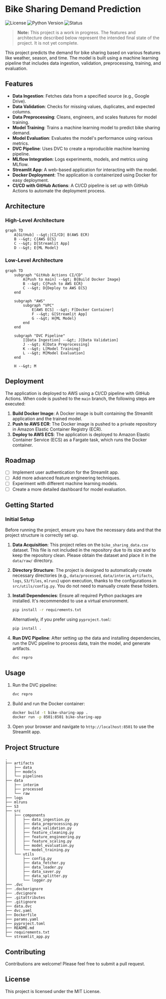 # Bike Sharing Demand Prediction

![License](https://img.shields.io/badge/license-MIT-blue.svg)
![Python Version](https://img.shields.io/badge/python-3.8%2B-blue.svg)
![Status](https://img.shields.io/badge/status-in%20progress-yellow.svg)

> **Note:** This project is a work in progress. The features and architecture described below represent the intended final state of the project. It is not yet complete.

This project predicts the demand for bike sharing based on various features like weather, season, and time. The model is built using a machine learning pipeline that includes data ingestion, validation, preprocessing, training, and evaluation.

## Features

*   **Data Ingestion**: Fetches data from a specified source (e.g., Google Drive).
*   **Data Validation**: Checks for missing values, duplicates, and expected columns.
*   **Data Preprocessing**: Cleans, engineers, and scales features for model training.
*   **Model Training**: Trains a machine learning model to predict bike sharing demand.
*   **Model Evaluation**: Evaluates the model's performance using various metrics.
*   **DVC Pipeline**: Uses DVC to create a reproducible machine learning pipeline.
*   **MLflow Integration**: Logs experiments, models, and metrics using MLflow.
*   **Streamlit App**: A web-based application for interacting with the model.
*   **Docker Deployment**: The application is containerized using Docker for easy deployment.
*   **CI/CD with GitHub Actions**: A CI/CD pipeline is set up with GitHub Actions to automate the deployment process.

## Architecture

### High-Level Architecture

```mermaid
graph TD
    A[GitHub] --&gt;|CI/CD| B(AWS ECR)
    B --&gt; C{AWS ECS}
    C --&gt; D[Streamlit App]
    D --&gt; E{ML Model}

```

### Low-Level Architecture

```mermaid
graph TD
    subgraph "GitHub Actions CI/CD"
        A[Push to main] --&gt; B{Build Docker Image}
        B --&gt; C{Push to AWS ECR}
        C --&gt; D{Deploy to AWS ECS}
    end

    subgraph "AWS"
        subgraph "VPC"
            E[AWS ECS] --&gt; F[Docker Container]
            F --&gt; G[Streamlit App]
            G --&gt; H{ML Model}
        end
    end

    subgraph "DVC Pipeline"
        I[Data Ingestion] --&gt; J[Data Validation]
        J --&gt; K[Data Preprocessing]
        K --&gt; L[Model Training]
        L --&gt; M[Model Evaluation]
    end

    H --&gt; M

```

## Deployment

The application is deployed to AWS using a CI/CD pipeline with GitHub Actions. When code is pushed to the `main` branch, the following steps are executed:

1.  **Build Docker Image**: A Docker image is built containing the Streamlit application and the trained model.
2.  **Push to AWS ECR**: The Docker image is pushed to a private repository in Amazon Elastic Container Registry (ECR).
3.  **Deploy to AWS ECS**: The application is deployed to Amazon Elastic Container Service (ECS) as a Fargate task, which runs the Docker container.

## Roadmap

*   [ ] Implement user authentication for the Streamlit app.
*   [ ] Add more advanced feature engineering techniques.
*   [ ] Experiment with different machine learning models.
*   [ ] Create a more detailed dashboard for model evaluation.

## Getting Started

### Initial Setup

Before running the project, ensure you have the necessary data and that the project structure is correctly set up.

1.  **Data Acquisition**:
    This project relies on the `bike_sharing_data.csv` dataset. This file is not included in the repository due to its size and to keep the repository clean. Please obtain the dataset and place it in the `data/raw/` directory.

2.  **Directory Structure**:
    The project is designed to automatically create necessary directories (e.g., `data/processed`, `data/interim`, `artifacts`, `logs`, `S3/files`, `mlruns`) upon execution, thanks to the configurations in `src/utils/config.py`. You do not need to manually create these folders.

3.  **Install Dependencies**:
    Ensure all required Python packages are installed. It's recommended to use a virtual environment.
    ```bash
    pip install -r requirements.txt
    ```
    Alternatively, if you prefer using `pyproject.toml`:
    ```bash
    pip install .
    ```

4.  **Run DVC Pipeline**:
    After setting up the data and installing dependencies, run the DVC pipeline to process data, train the model, and generate artifacts.
    ```bash
    dvc repro
    ```

## Usage

1.  Run the DVC pipeline:
    ```bash
    dvc repro
    ```
2.  Build and run the Docker container:
    ```bash
    docker build -t bike-sharing-app .
    docker run -p 8501:8501 bike-sharing-app
    ```
3.  Open your browser and navigate to `http://localhost:8501` to use the Streamlit app.

## Project Structure

```
.
├── artifacts
│   ├── data
│   ├── models
│   └── pipelines
├── data
│   ├── interim
│   ├── processed
│   └── raw
├── logs
├── mlruns
├── S3
├── src
│   ├── components
│   │   ├── data_ingestion.py
│   │   ├── data_preprocessing.py
│   │   ├── data_validation.py
│   │   ├── feature_cleaning.py
│   │   ├── feature_engineering.py
│   │   ├── feature_scaling.py
│   │   ├── model_evaluation.py
│   │   └── model_training.py
│   └── utils
│       ├── config.py
│       ├── data_fetcher.py
│       ├── data_loader.py
│       ├── data_saver.py
│       ├── data_splitter.py
│       └── logger.py
├── .dvc
├── .dockerignore
├── .dvcignore
├── .gitattributes
├── .gitignore
├── data.dvc
├── dvc.yaml
├── Dockerfile
├── params.yaml
├── pyproject.toml
├── README.md
├── requirements.txt
└── streamlit_app.py
```

## Contributing

Contributions are welcome! Please feel free to submit a pull request.

## License

This project is licensed under the MIT License.
